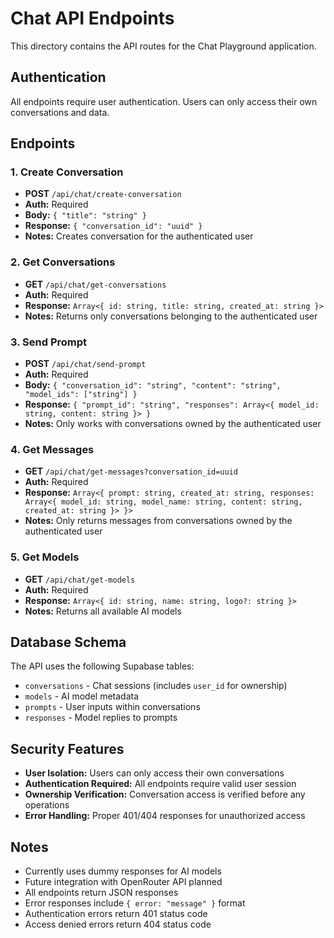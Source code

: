 # Chat API Endpoints

This directory contains the API routes for the Chat Playground application.

## Authentication

All endpoints require user authentication. Users can only access their own conversations and data.

## Endpoints

### 1. Create Conversation

- **POST** `/api/chat/create-conversation`
- **Auth:** Required
- **Body:** `{ "title": "string" }`
- **Response:** `{ "conversation_id": "uuid" }`
- **Notes:** Creates conversation for the authenticated user

### 2. Get Conversations

- **GET** `/api/chat/get-conversations`
- **Auth:** Required
- **Response:** `Array<{ id: string, title: string, created_at: string }>`
- **Notes:** Returns only conversations belonging to the authenticated user

### 3. Send Prompt

- **POST** `/api/chat/send-prompt`
- **Auth:** Required
- **Body:** `{ "conversation_id": "string", "content": "string", "model_ids": ["string"] }`
- **Response:** `{ "prompt_id": "string", "responses": Array<{ model_id: string, content: string }> }`
- **Notes:** Only works with conversations owned by the authenticated user

### 4. Get Messages

- **GET** `/api/chat/get-messages?conversation_id=uuid`
- **Auth:** Required
- **Response:** `Array<{ prompt: string, created_at: string, responses: Array<{ model_id: string, model_name: string, content: string, created_at: string }> }>`
- **Notes:** Only returns messages from conversations owned by the authenticated user

### 5. Get Models

- **GET** `/api/chat/get-models`
- **Auth:** Required
- **Response:** `Array<{ id: string, name: string, logo?: string }>`
- **Notes:** Returns all available AI models

## Database Schema

The API uses the following Supabase tables:

- `conversations` - Chat sessions (includes `user_id` for ownership)
- `models` - AI model metadata
- `prompts` - User inputs within conversations
- `responses` - Model replies to prompts

## Security Features

- **User Isolation:** Users can only access their own conversations
- **Authentication Required:** All endpoints require valid user session
- **Ownership Verification:** Conversation access is verified before any operations
- **Error Handling:** Proper 401/404 responses for unauthorized access

## Notes

- Currently uses dummy responses for AI models
- Future integration with OpenRouter API planned
- All endpoints return JSON responses
- Error responses include `{ error: "message" }` format
- Authentication errors return 401 status code
- Access denied errors return 404 status code

